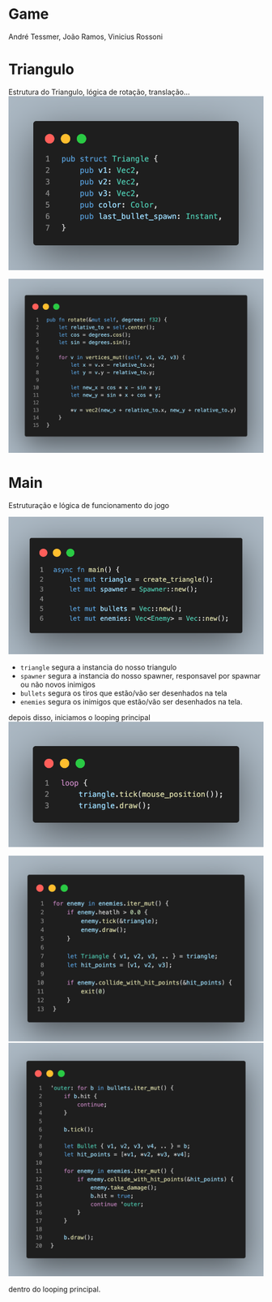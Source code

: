 # Game
André Tessmer, João Ramos, Vinicius Rossoni

# Triangulo
Estrutura do Triangulo, lógica de rotação, translação...
![triangulo](prints/triangle.png)

![triangulo](prints/triangle-rotate.png)


# Main
Estruturação e lógica de funcionamento do jogo

![main](prints/main-vars.png)
- `triangle` segura a instancia do nosso triangulo
- `spawner` segura a instancia do nosso spawner, responsavel por spawnar ou não novos inimigos
- `bullets` segura os tiros que estão/vão ser desenhados na tela
- `enemies` segura os inimigos que estão/vão ser desenhados na tela.

depois disso, iniciamos o looping principal
![main](prints/main-loop.png)


![main](prints/main-enemy-collision.png)
![main](prints/main-bullet-collision.png)


dentro do looping principal.

<!-- 

## Enemy damage
![main](prints/enemy-takedamage.png)

## Triangle struct
![triangle struct](prints/triangle.png)
v1, v2 e v3 - representam os vértices do triangulo

## Triangle rotate
![triangle rotate](prints/triangle-rotate.png)
recebe quantos graus deve rotacionar, utilizando multiplicação de matriz em relação ao centro do triangulo.

## Triangle translate
![triangle rotate](prints/triangle-translate.png)
dependendo da direção da movimentação, alteramos x ou y de todos os vértices de acordo. -->

